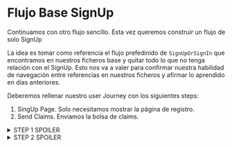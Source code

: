 # Flujo Base SignUp

Continuamos con otro flujo sencillo. Esta vez queremos construir un flujo de solo SignUp

La idea es tomar como referencia el flujo prefedinido de `SignUpOrSignIn` que encontramos en nuestros ficheros base y quitar todo lo que no tenga relación con el SignUp. Esto nos va a valer para confirmar nuestra habilidad de navegación entre referencias en nuestros ficheros y afirmar lo aprendido en días anteriores.

Deberemos rellenar nuestro user Journey con los siguientes steps:

1. SingUp Page. Solo necesitamos mostrar la página de registro.
3. Send Claims. Enviamos la bolsa de claims.



<details>
   <summary>STEP 1 SPOILER</summary>
   <div class="description">

```xml
<OrchestrationStep Order="1" Type="ClaimsExchange">
  <ClaimsExchanges>
    <ClaimsExchange Id="SignUpWithLogonEmailExchange" TechnicalProfileReferenceId="LocalAccountSignUpWithLogonEmail" />
  </ClaimsExchanges>
</OrchestrationStep>
```

   </div>
</details>

<details>
   <summary>STEP 2 SPOILER</summary>
   <div class="description">

```xml
    <OrchestrationStep Order="2" Type="SendClaims" CpimIssuerTechnicalProfileReferenceId="JwtIssuer" />
```
    
   </div>
</details>